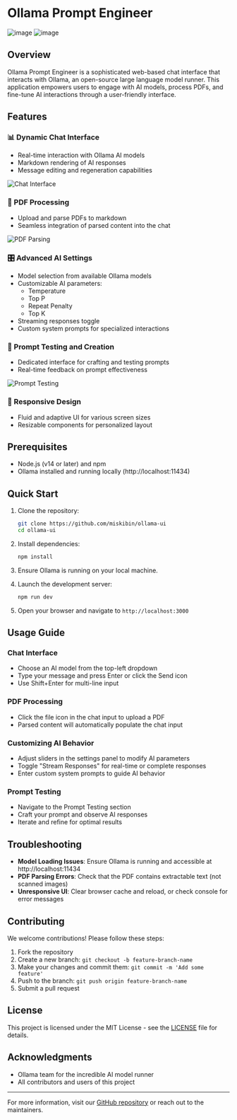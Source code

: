 # Ollama Prompt Engineer


![image](https://github.com/user-attachments/assets/e3ae0a70-81e3-46d9-b460-d34aee5cfa68)
![image](https://github.com/user-attachments/assets/e74c42f7-5b7b-477d-a73e-4d6f3541e686)

## Overview

Ollama Prompt Engineer is a sophisticated web-based chat interface that interacts with Ollama, an open-source large language model runner. This application empowers users to engage with AI models, process PDFs, and fine-tune AI interactions through a user-friendly interface.

## Features

### 📊 Dynamic Chat Interface
- Real-time interaction with Ollama AI models
- Markdown rendering of AI responses
- Message editing and regeneration capabilities

![Chat Interface](https://github.com/user-attachments/assets/19af0df8-2be3-42fa-91c5-93dadbab1e9d)

### 📄 PDF Processing
- Upload and parse PDFs to markdown
- Seamless integration of parsed content into the chat

![PDF Parsing](https://github.com/user-attachments/assets/2101fb10-c2b1-4b2f-ac38-9a0f5602819b)

### 🎛️ Advanced AI Settings
- Model selection from available Ollama models
- Customizable AI parameters:
  - Temperature
  - Top P
  - Repeat Penalty
  - Top K
- Streaming responses toggle
- Custom system prompts for specialized interactions

### 🧪 Prompt Testing and Creation
- Dedicated interface for crafting and testing prompts
- Real-time feedback on prompt effectiveness

![Prompt Testing](https://github.com/user-attachments/assets/7b5f3dcb-69cf-4f4d-9e8f-ede1c1e7d23e)

### 🎨 Responsive Design
- Fluid and adaptive UI for various screen sizes
- Resizable components for personalized layout

## Prerequisites

- Node.js (v14 or later) and npm
- Ollama installed and running locally (http://localhost:11434)

## Quick Start

1. Clone the repository:
   ```bash
   git clone https://github.com/miskibin/ollama-ui
   cd ollama-ui
   ```

2. Install dependencies:
   ```bash
   npm install
   ```

3. Ensure Ollama is running on your local machine.

4. Launch the development server:
   ```bash
   npm run dev
   ```

5. Open your browser and navigate to `http://localhost:3000`

## Usage Guide

### Chat Interface
- Choose an AI model from the top-left dropdown
- Type your message and press Enter or click the Send icon
- Use Shift+Enter for multi-line input

### PDF Processing
- Click the file icon in the chat input to upload a PDF
- Parsed content will automatically populate the chat input

### Customizing AI Behavior
- Adjust sliders in the settings panel to modify AI parameters
- Toggle "Stream Responses" for real-time or complete responses
- Enter custom system prompts to guide AI behavior

### Prompt Testing
- Navigate to the Prompt Testing section
- Craft your prompt and observe AI responses
- Iterate and refine for optimal results

## Troubleshooting

- **Model Loading Issues**: Ensure Ollama is running and accessible at http://localhost:11434
- **PDF Parsing Errors**: Check that the PDF contains extractable text (not scanned images)
- **Unresponsive UI**: Clear browser cache and reload, or check console for error messages

## Contributing

We welcome contributions! Please follow these steps:

1. Fork the repository
2. Create a new branch: `git checkout -b feature-branch-name`
3. Make your changes and commit them: `git commit -m 'Add some feature'`
4. Push to the branch: `git push origin feature-branch-name`
5. Submit a pull request

## License

This project is licensed under the MIT License - see the [LICENSE](LICENSE) file for details.

## Acknowledgments

- Ollama team for the incredible AI model runner
- All contributors and users of this project

---

For more information, visit our [GitHub repository](https://github.com/miskibin/ollama-ui) or reach out to the maintainers.
